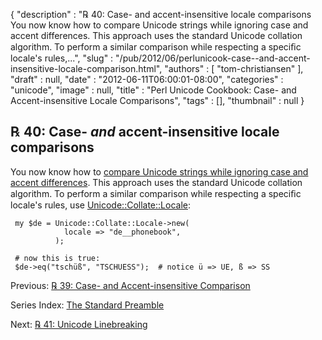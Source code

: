 {
   "description" : "℞ 40: Case- and accent-insensitive locale comparisons You now know how to compare Unicode strings while ignoring case and accent differences. This approach uses the standard Unicode collation algorithm. To perform a similar comparison while respecting a speciﬁc locale's rules,...",
   "slug" : "/pub/2012/06/perlunicook-case--and-accent-insensitive-locale-comparison.html",
   "authors" : [
      "tom-christiansen"
   ],
   "draft" : null,
   "date" : "2012-06-11T06:00:01-08:00",
   "categories" : "unicode",
   "image" : null,
   "title" : "Perl Unicode Cookbook: Case- and Accent-insensitive Locale Comparisons",
   "tags" : [],
   "thumbnail" : null
}



℞ 40: Case- *and* accent-insensitive locale comparisons
-------------------------------------------------------

You now know how to [compare Unicode strings while ignoring case and accent differences](/pub/2012/06/perlunicook-case--and-accent-insensitive-comparison.html). This approach uses the standard Unicode collation algorithm. To perform a similar comparison while respecting a speciﬁc locale's rules, use [Unicode::Collate::Locale](http://search.cpan.org/perldoc?Unicode::Collate::Locale):

     my $de = Unicode::Collate::Locale->new(
                locale => "de__phonebook",
              );

     # now this is true:
     $de->eq("tschüß", "TSCHUESS");  # notice ü => UE, ß => SS

Previous: [℞ 39: Case- and Accent-insensitive Comparison](/pub/2012/06/perlunicook-case--and-accent-insensitive-comparison.html)

Series Index: [The Standard Preamble](/pub/2012/04/perlunicook-standard-preamble.html)

Next: [℞ 41: Unicode Linebreaking](/pub/2012/06/perlunicook-unicode-linebreaking.html)
